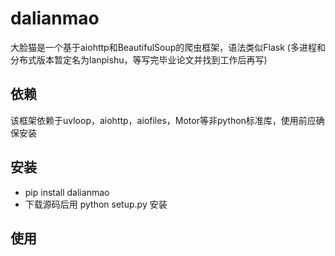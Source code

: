 # dalianmao
大脸猫是一个基于aiohttp和BeautifulSoup的爬虫框架，语法类似Flask
(多进程和分布式版本暂定名为lanpishu，等写完毕业论文并找到工作后再写)
## 依赖
该框架依赖于uvloop，aiohttp，aiofiles，Motor等非python标准库，使用前应确保安装
## 安装
* pip install dalianmao
* 下载源码后用 python setup.py 安装
## 使用
